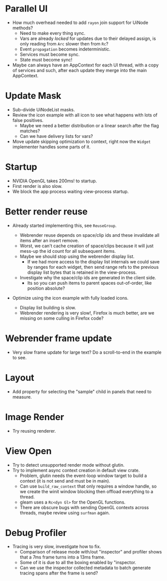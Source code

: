 # Parallel UI

* How much overhead needed to add `rayon` join support for UiNode methods?
    * Need to make every thing sync.
    * Vars are already *locked* for updates due to their delayed assign, is only reading from `Arc` slower then from `Rc`?
    * Event `propagation` becomes indeterministic.
    * Services must become sync.
    * State must become sync!
* Maybe can always have an AppContext for each UI thread, with a copy of services and such, after each update they merge into
  the main AppContext.

# Update Mask

* Sub-divide UiNodeList masks.
* Review the icon example with all icon to see what happens with lots of false positives.
  - Maybe we need a better distribution or a linear search after the flag matches?
  - Can we have delivery lists for vars?
* Move update skipping optimization to context, right now the `Widget` implementer handles some parts of it.

# Startup

* NVIDIA OpenGL takes 200ms! to startup.
* First render is also slow.
* We block the app process waiting view-process startup.

# Better render reuse

* Already started implementing this, see `ReuseGroup`.
  - Webrender reuse depends on space/clip ids and these invalidate all items after an insert remove.
  - Worst, we can't cache creation of space/clips because it will just mess-up the id count for all subsequent items.
  - Maybe we should stop using the webrender display list.
    - If we had more access to the display list internals we could save by ranges for each widget, then send range refs to
      the previous display list bytes that is retained in the view-process.
  - Investigate why the space/clip ids are generated in the client side.
    - Its so you can push items to parent spaces out-of-order, like position absolute?

* Optimize using the icon example with fully loaded icons.
  - Display list building is slow.
  - Webrender rendering is very slow!, Firefox is much better, are we missing on some culling in Firefox code?

# Webrender frame update

* Very slow frame update for large text? Do a scroll-to-end in the example to see.

# Layout

* Add property for selecting the "sample" child in panels that need to measure.

# Image Render

* Try reusing renderer.

# View Open

* Try to detect unsupported render mode without glutin.
* Try to implement async context creation in default view crate.
    - Problem, glutin needs the event-loop window target to build a context (it is not send and must be in main).
    - Can use `build_raw_context` that only requires a window handle, so we create the winit window blocking then offload
      everything to a thread.
    - gleam uses a `Rc<dyn Gl>` for the OpenGL functions.
    - There are obscure bugs with sending OpenGL contexts across threads, maybe review using `surfman` again.

# Debug Profiler

* Tracing is very slow, investigate how to fix.
  - Comparison of release mode with/out "inspector" and profiler shows that a 7ms frame turns into a 13ms frame.
  - Some of it is due to all the boxing enabled by "inspector.
  - Can we use the inspector collected metadata to batch generate tracing spans after the frame is send?